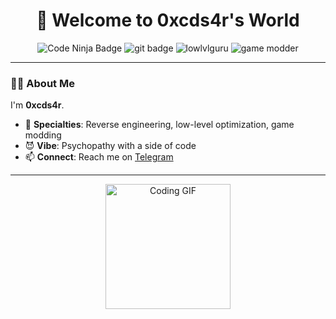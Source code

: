 <div align="center">
  <h1>👋 Welcome to 0xcds4r's World</h1>
  <img src="https://img.shields.io/badge/Code-Ninja-blueviolet?style=flat-square&logo=codeforces" alt="Code Ninja Badge">
  <img src="https://img.shields.io/badge/Reverse-Engineer-black?style=flat-square&logo=git" alt="git badge">
  <img src="https://img.shields.io/badge/Low--Level-Guru-darkgreen?style=flat-square&logo=c" alt="lowlvlguru">
  <img src="https://img.shields.io/badge/Game-Modder-red?style=flat-square&logo=unity" alt="game modder">
</div>

---

### 🧑‍💻 About Me
I'm **0xcds4r**.

- 🔧 **Specialties**: Reverse engineering, low-level optimization, game modding
- 😈 **Vibe**: Psychopathy with a side of code
- 📫 **Connect**: Reach me on [Telegram](https://t.me/burnagfy)

---

<div align="center">
  <img src="https://media.giphy.com/media/LmNwrBhejkK9EFP504/giphy.gif" width="200" alt="Coding GIF">
</div>

